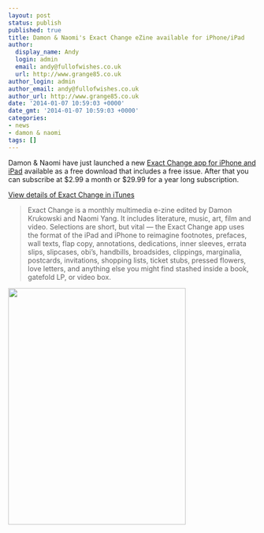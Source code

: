 ```yaml
---
layout: post
status: publish
published: true
title: Damon & Naomi's Exact Change eZine available for iPhone/iPad
author:
  display_name: Andy
  login: admin
  email: andy@fullofwishes.co.uk
  url: http://www.grange85.co.uk
author_login: admin
author_email: andy@fullofwishes.co.uk
author_url: http://www.grange85.co.uk
date: '2014-01-07 10:59:03 +0000'
date_gmt: '2014-01-07 10:59:03 +0000'
categories:
- news
- damon & naomi
tags: []
---
```

<p>Damon & Naomi have just launched a new <a href="https://itunes.apple.com/us/app/exact-change-e-zine-from-damon/id781858949?mt=8">Exact Change app for iPhone and iPad</a> available as a free download that includes a free issue. After that you can subscribe at $2.99 a month or $29.99 for a year long subscription.</p>
<p><a href="https://itunes.apple.com/us/app/exact-change-e-zine-from-damon/id781858949?mt=8">View details of Exact Change in iTunes</a></p>
<blockquote><p>Exact Change is a monthly multimedia e-zine edited by Damon Krukowski and Naomi Yang. It includes literature, music, art, film and video. Selections are short, but vital — the Exact Change app uses the format of the iPad and iPhone to reimagine footnotes, prefaces, wall texts, flap copy, annotations, dedications, inner sleeves, errata slips, slipcases, obi’s, handbills, broadsides, clippings, marginalia, postcards, invitations, shopping lists, ticket stubs, pressed flowers, love letters, and anything else you might find stashed inside a book, gatefold LP, or video box.</p></blockquote>
<p><img src="https://a3.mzstatic.com/us/r30/Purple/v4/f1/98/e2/f198e2f7-d4ed-6f70-405e-34478d0ccd7f/screen480x480.jpeg" width="360" height="480" class="aligncenter" /></p>
